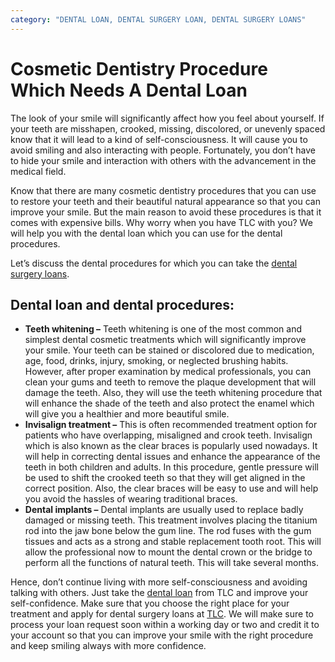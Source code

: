 ```yaml
---
category: "DENTAL LOAN, DENTAL SURGERY LOAN, DENTAL SURGERY LOANS"
---
```


# Cosmetic Dentistry Procedure Which Needs A Dental Loan

The look of your smile will significantly affect how you feel about yourself. If your teeth are misshapen, crooked, missing, discolored, or unevenly spaced know that it will lead to a kind of self-consciousness. It will cause you to avoid smiling and also interacting with people. Fortunately, you don’t have to hide your smile and interaction with others with the advancement in the medical field.

Know that there are many cosmetic dentistry procedures that you can use to restore your teeth and their beautiful natural appearance so that you can improve your smile. But the main reason to avoid these procedures is that it comes with expensive bills. Why worry when you have TLC with you? We will help you with the dental loan which you can use for the dental procedures.

Let’s discuss the dental procedures for which you can take the [dental surgery loans](https://tlc.com.au/tlc-dental-surgery-loan/).

## Dental loan and dental procedures:

- **Teeth whitening –** Teeth whitening is one of the most common and simplest dental cosmetic treatments which will significantly improve your smile. Your teeth can be stained or discolored due to medication, age, food, drinks, injury, smoking, or neglected brushing habits. However, after proper examination by medical professionals, you can clean your gums and teeth to remove the plaque development that will damage the teeth. Also, they will use the teeth whitening procedure that will enhance the shade of the teeth and also protect the enamel which will give you a healthier and more beautiful smile.
- **Invisalign treatment –** This is often recommended treatment option for patients who have overlapping, misaligned and crook teeth. Invisalign which is also known as the clear braces is popularly used nowadays. It will help in correcting dental issues and enhance the appearance of the teeth in both children and adults. In this procedure, gentle pressure will be used to shift the crooked teeth so that they will get aligned in the correct position. Also, the clear braces will be easy to use and will help you avoid the hassles of wearing traditional braces.
- **Dental implants –** Dental implants are usually used to replace badly damaged or missing teeth. This treatment involves placing the titanium rod into the jaw bone below the gum line. The rod fuses with the gum tissues and acts as a strong and stable replacement tooth root. This will allow the professional now to mount the dental crown or the bridge to perform all the functions of natural teeth. This will take several months.

Hence, don’t continue living with more self-consciousness and avoiding talking with others. Just take the [dental loan](https://dental.tlc.com.au/) from TLC and improve your self-confidence. Make sure that you choose the right place for your treatment and apply for dental surgery loans at [TLC](https://tlc.com.au/). We will make sure to process your loan request soon within a working day or two and credit it to your account so that you can improve your smile with the right procedure and keep smiling always with more confidence.
